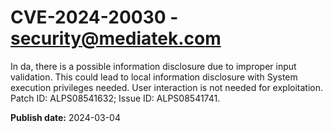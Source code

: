 # CVE-2024-20030 - security@mediatek.com

In da, there is a possible information disclosure due to improper input validation. This could lead to local information disclosure with System execution privileges needed. User interaction is not needed for exploitation. Patch ID: ALPS08541632; Issue ID: ALPS08541741.

**Publish date:** 2024-03-04

